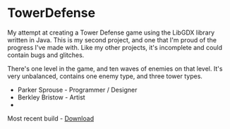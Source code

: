 # TowerDefense
My attempt at creating a Tower Defense game using the LibGDX library written in Java. This is my second project, and one that I'm proud of the progress I've made with. Like my other projects, it's incomplete and could contain bugs and glitches.

There's one level in the game, and ten waves of enemies on that level. It's very unbalanced, contains one enemy type, and three tower types.

- Parker Sprouse - Programmer / Designer
- Berkley Bristow - Artist
- 
Most recent build - [Download](http://parkersprouse.me/games/td/build/TowerDefense.jar)
